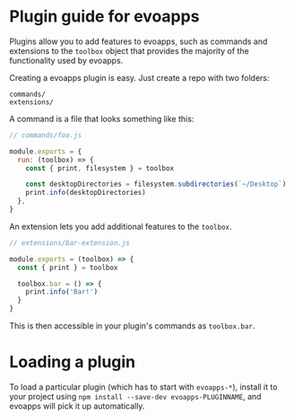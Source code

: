# Plugin guide for evoapps

Plugins allow you to add features to evoapps, such as commands and
extensions to the `toolbox` object that provides the majority of the functionality
used by evoapps.

Creating a evoapps plugin is easy. Just create a repo with two folders:

```
commands/
extensions/
```

A command is a file that looks something like this:

```js
// commands/foo.js

module.exports = {
  run: (toolbox) => {
    const { print, filesystem } = toolbox

    const desktopDirectories = filesystem.subdirectories(`~/Desktop`)
    print.info(desktopDirectories)
  },
}
```

An extension lets you add additional features to the `toolbox`.

```js
// extensions/bar-extension.js

module.exports = (toolbox) => {
  const { print } = toolbox

  toolbox.bar = () => {
    print.info('Bar!')
  }
}
```

This is then accessible in your plugin's commands as `toolbox.bar`.

# Loading a plugin

To load a particular plugin (which has to start with `evoapps-*`),
install it to your project using `npm install --save-dev evoapps-PLUGINNAME`,
and evoapps will pick it up automatically.

